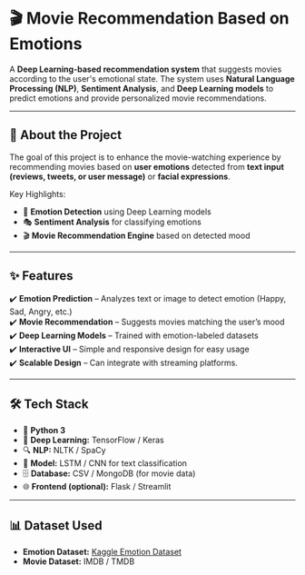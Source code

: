 # 🎬 Movie Recommendation Based on Emotions

A **Deep Learning-based recommendation system** that suggests movies according to the user's emotional state. The system uses **Natural Language Processing (NLP)**, **Sentiment Analysis**, and **Deep Learning models** to predict emotions and provide personalized movie recommendations.

---

## 📖 About the Project
The goal of this project is to enhance the movie-watching experience by recommending movies based on **user emotions** detected from **text input (reviews, tweets, or user message)** or **facial expressions**.  

Key Highlights:
- 🧠 **Emotion Detection** using Deep Learning models
- 🎭 **Sentiment Analysis** for classifying emotions
- 🎬 **Movie Recommendation Engine** based on detected mood

---

## ✨ Features
✔️ **Emotion Prediction** – Analyzes text or image to detect emotion (Happy, Sad, Angry, etc.)  
✔️ **Movie Recommendation** – Suggests movies matching the user’s mood  
✔️ **Deep Learning Models** – Trained with emotion-labeled datasets  
✔️ **Interactive UI** – Simple and responsive design for easy usage  
✔️ **Scalable Design** – Can integrate with streaming platforms.  

---

## 🛠 Tech Stack
- 🐍 **Python 3**  
- 🤖 **Deep Learning:** TensorFlow / Keras  
- 🔍 **NLP:** NLTK / SpaCy  
- 🎯 **Model:** LSTM / CNN for text classification  
- 🗄 **Database:** CSV / MongoDB (for movie data)  
- 🌐 **Frontend (optional):** Flask / Streamlit  

---

## 📊 Dataset Used
- **Emotion Dataset:** [Kaggle Emotion Dataset](https://www.kaggle.com/datasets)  
- **Movie Dataset:** IMDB / TMDB  


